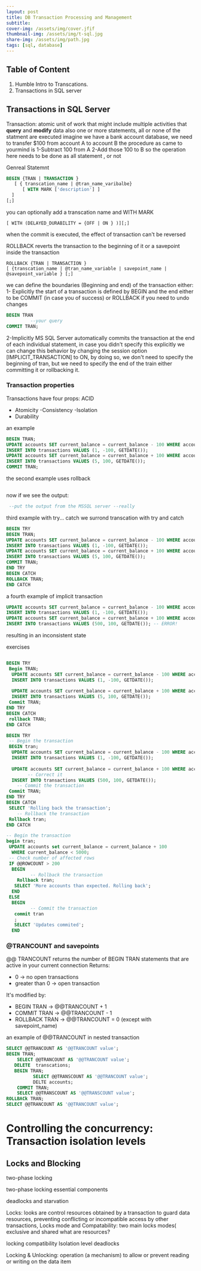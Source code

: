 ```yaml
---
layout: post
title: DB Transaction Processing and Management
subtitle: 
cover-img: /assets/img/cover.jfif
thumbnail-img: /assets/img/t-sql.jpg
share-img: /assets/img/path.jpg
tags: [sql, database]
---
```


## Table of Content

1. Humble Intro to Transcations.
2. Transactions in SQL server

## Transactions in SQL Server

Transaction: atomic unit of work that might include multiple activities that **query** and **modify** data
also
one or more statements, all or none of the statment are executed
imagine we have a bank account database,
we need to transfer $100 from account A to  account B
the procedure as came to yourmind is
1-Subtract 100 from A
2-Add those 100 to B
so the operation here needs to be done as all statement , or not

Genreal Statemnt

```sql
BEGIN {TRAN | TRANSACTION }
   [ { transcation_name | @tran_name_varibalbe}
      [ WITH MARK ['description'] ]
  ]
[;]
```

you can optionally add a transcation name and WITH MARK

``` COMMIT [ {TRAN | TRANSACTION } [transcation_name | transc_name_variable ]]
[ WITH (DELAYED_DURABILITY = {OFF | ON } )][;]
```

when the commit is executed, the effect of transaction can't be reversed

ROLLBACK
reverts the transaction to the beginning of it or a savepoint inside the transaction

```statement
ROLLBACK {TRAN | TRANSACTION }
[ {transcation_name | @tran_name_variable | savepoint_name | @savepoint_variable } [;]
```

we can define the boundaries (Beginning and end) of the transaction either:
1- Explicitly
the start of a transaction is defined by BEGIN and the end either to be
COMMIT (in case you of success) or ROLLBACK if you need to undo changes

```sql
BEGIN TRAN
         --your query
COMMIT TRAN;
```

2-Implicitly
MS SQL Server automatically commits the transaction at the end of each individual statement, in case you didn't specify this explicitly
we can change this behavior by changing the session option [IMPLICIT_TRANSACTION] to ON, by doing so, we don't need to specify the beginning of tran, but we need to specify the end of the train either committing it or rollbacking it.

### Transaction properties

Transactions have four props: ACID

- Atomicity
-Consistency
-Isolation
- Durability

an example

```sql
BEGIN TRAN;
UPDATE accounts SET current_balance = current_balance - 100 WHERE account_id = 1;
INSERT INTO transactions VALUES (1, -100, GETDATE());
UPDATE accounts SET current_balance = current_balance + 100 WHERE account_id = 5;
INSERT INTO transactions VALUES (5, 100, GETDATE());
COMMIT TRAN;
```

the second example uses rollback

```sql


```

now if we see the output:

```sql
 --put the output from the MSSQL server --really
```

third example with try... catch
we surrond transcation with try and catch

```sql
BEGIN TRY
BEGIN TRAN;
UPDATE accounts SET current_balance = current_balance - 100 WHERE account_id = 1;
INSERT INTO transactions VALUES (1, -100, GETDATE());
UPDATE accounts SET current_balance = current_balance + 100 WHERE account_id = 5;
INSERT INTO transactions VALUES (5, 100, GETDATE());
COMMIT TRAN;
END TRY
BEGIN CATCH
ROLLBACK TRAN;
END CATCH
```

a fourth example of implicit transaction

```sql
UPDATE accounts SET current_balance = current_balance - 100 WHERE account_id = 1;
INSERT INTO transactions VALUES (1, -100, GETDATE());
UPDATE accounts SET current_balance = current_balance + 100 WHERE account_id = 5;
INSERT INTO transactions VALUES (500, 100, GETDATE()); -- ERROR!
```

resulting in an inconsistent state

exercises

```sql

BEGIN TRY  
 Begin TRAN;
  UPDATE accounts SET current_balance = current_balance - 100 WHERE account_id = 1;
  INSERT INTO transactions VALUES (1, -100, GETDATE());
        
  UPDATE accounts SET current_balance = current_balance + 100 WHERE account_id = 5;
  INSERT INTO transactions VALUES (5, 100, GETDATE());
 Commit TRAN;
END TRY
BEGIN CATCH  
 rollback TRAN;
END CATCH
```

```sql
BEGIN TRY  
 -- Begin the transaction
 BEGIN tran;
  UPDATE accounts SET current_balance = current_balance - 100 WHERE account_id = 1;
  INSERT INTO transactions VALUES (1, -100, GETDATE());
        
  UPDATE accounts SET current_balance = current_balance + 100 WHERE account_id = 5;
        -- Correct it
  INSERT INTO transactions VALUES (500, 100, GETDATE());
    -- Commit the transaction
 Commit TRAN;    
END TRY
BEGIN CATCH  
 SELECT 'Rolling back the transaction';
    -- Rollback the transaction
 Rollback tran;
END CATCH
```

```sql
-- Begin the transaction
begin tran; 
 UPDATE accounts set current_balance = current_balance + 100
  WHERE current_balance < 5000;
 -- Check number of affected rows
 IF @@ROWCOUNT > 200 
  BEGIN 
         -- Rollback the transaction
    Rollback tran; 
   SELECT 'More accounts than expected. Rolling back'; 
  END
 ELSE
  BEGIN 
         -- Commit the transaction
   commit tran
   ; 
   SELECT 'Updates commited'; 
  END
```

### @TRANCOUNT and savepoints

@@ TRANCOUNT returns the number of BEGIN TRAN statements that are active in your current connection
Returns:

- 0 -> no open transactions
- greater than 0 -> open transaction

It's modified by:

- BEGIN TRAN -> @@TRANCOUNT + 1
- COMMIT TRAN -> @@TRANCOUNT - 1
- ROLLBACK TRAN -> @@TRANCOUNT = 0 (except with savepoint_name)

an example of @@TRANCOUNT in nested transaction

```sql
SELECT @@TRANCOUNT AS '@@TRANCOUNT value';
BEGIN TRAN;
    SELECT @@TRANCOUNT AS '@@TRANCOUNT value';
   DELETE  transcations;
   BEGIN TRAN;
          SELECT @@TRANSCOUNT AS '@@TRANCOUNT value';
          DELTE accounts;
    COMMIT TRAN;
    SELECT @@TRANSCOUNT AS '@@TRANSCOUNT value';
ROLLBACk TRAN;
SELECT @@TRANCOUNT AS '@@TRANCOUNT value';
```

# Controlling the concurrency: Transaction isolation levels

## Locks and Blocking

two-phase locking

two-phase locking essential components

deadlocks and starvation

Locks:
looks are control resources obtained by a transaction to guard data resources, preventing conflicting or incompatible access by other transactions,
Locks mode and Compatability:
two main locks modes( exclusive and shared
what are resources?

locking compatibility
Isolation level
deadlocks

Locking & Unlocking:  operation (a mechanism) to allow or prevent reading or writing on the data item
